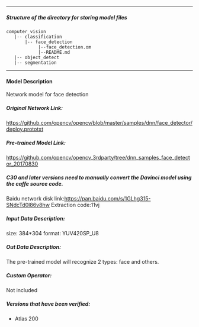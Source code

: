 *******************************************************************************
##### Structure of the directory for storing model files
```
computer_vision
   |-- classification
       |-- face_detection
            |--face_detection.om
            |--README.md
   |-- object_detect
   |-- segmentation
```

*******************************************************************************

#### Model Description
Network model for face detection

##### Original Network Link:
https://github.com/opencv/opencv/blob/master/samples/dnn/face_detector/deploy.prototxt

##### Pre-trained Model Link:
https://github.com/opencv/opencv_3rdparty/tree/dnn_samples_face_detector_20170830

##### C30 and later versions need to manually convert the Davinci model using the caffe source code.
Baidu network disk link:https://pan.baidu.com/s/1GLhg315-SNdcTd0l86v8hw Extraction code:11vj

##### Input Data Description:
size: 384*304
format: YUV420SP_U8

##### Out Data Description:
The pre-trained model will recognize 2 types: face and others.

##### Custom Operator:
Not included

##### Versions that have been verified:
- Atlas 200
